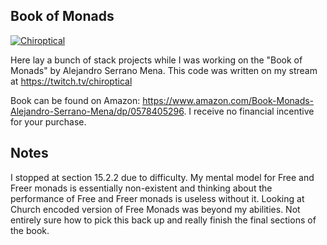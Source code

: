 Book of Monads
---

[![Chiroptical](https://img.shields.io/badge/twitch.tv-chiroptical-purple?logo=twitch&style=for-the-badge)](https://twitch.tv/chiroptical)

Here lay a bunch of stack projects while I was working on the "Book of Monads"
by Alejandro Serrano Mena. This code was written on my stream at
https://twitch.tv/chiroptical

Book can be found on Amazon:
https://www.amazon.com/Book-Monads-Alejandro-Serrano-Mena/dp/0578405296. I
receive no financial incentive for your purchase.

## Notes

I stopped at section 15.2.2 due to difficulty. My mental model for Free and
Freer monads is essentially non-existent and thinking about the performance of
Free and Freer monads is useless without it. Looking at Church encoded version
of Free Monads was beyond my abilities. Not entirely sure how to pick this back
up and really finish the final sections of the book. 
